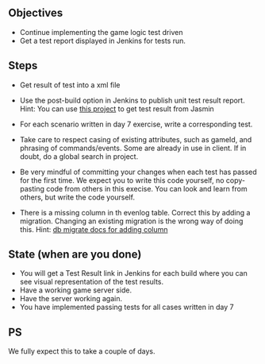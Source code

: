 ## Objectives
* Continue implementing the game logic test driven
* Get a test report displayed in Jenkins for tests run.

## Steps
* Get result of test into a xml file
* Use the post-build option in Jenkins to publish unit test result report.
Hint:
You can use [this project](https://github.com/larrymyers/jasmine-reporters) to get test result from Jasmin

* For each scenario written in day 7 exercise, write a corresponding test.
* Take care to respect casing of existing attributes, such as gameId, and phrasing of commands/events. Some are already in
use in client. If in doubt, do a global search in project.
* Be very mindful of committing your changes when each test has passed for the first time. We expect you to write this
code yourself, no copy-pasting code from others in this execise. You can look and learn from others, but write the code
yourself.
* There is a missing column in th evenlog table. Correct this by adding a migration. Changing an existing migration is
 the wrong way of doing this.
Hint:
    [db migrate docs for adding column](https://db-migrate.readthedocs.io/en/latest/API/SQL/#addcolumntablename-columnname-columnspec-callback)


## State (when are you done)

* You will get a Test Result link in Jenkins for each build where you can see visual representation of the test results.
* Have a working game server side.
* Have the server working again.
* You have implemented passing tests for all cases written in day 7


## PS

We fully expect this to take a couple of days.